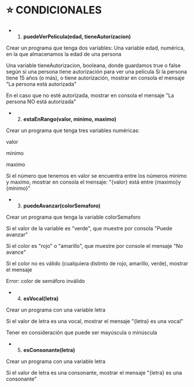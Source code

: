 # :star: CONDICIONALES

- 1. **puedeVerPelicula(edad, tieneAutorizacion)**

Crear un programa que tenga dos variables:
Una variable edad, numérica, en la que almacenamos la edad de una persona

Una variable tieneAutorizacion, booleana, donde guardamos true o false según si una persona tiene autorización para ver una película
Si la persona tiene 15 años (o más), o tiene autorización, mostrar en consola el mensaje "La persona está autorizada"

En el caso que no esté autorizada, mostrar en consola el mensaje "La persona NO está autorizada"

- 2. **estaEnRango(valor, minimo, maximo)**

Crear un programa que tenga tres variables numéricas:

valor

minimo

maximo

Si el número que tenemos en valor se encuentra entre los números minimo y maximo, mostrar en consola el mensaje: "{valor} está entre {maximo}y {minimo}"

- 3. **puedeAvanzar(colorSemaforo)**

Crear un programa que tenga la variable colorSemaforo

Si el valor de la variable es "verde", que muestre por consola "Puede avanzar"

Si el color es "rojo" o "amarillo", que muestre por console el mensaje "No avance"

Si el color no es válido (cualquiera distinto de rojo, amarillo, verde), mostrar el mensaje 

Error: color de semáforo inválido

- 4. **esVocal(letra)**

Crear un programa con una variable letra

Si el valor de letra es una vocal, mostrar el mensaje "{letra} es una vocal"

Tener en consideración que puede ser mayúscula o minúscula

- 5. **esConsonante(letra)**

Crear un programa con una variable letra

Si el valor de letra es una consonante, mostrar el mensaje "{letra} es una consonante"
